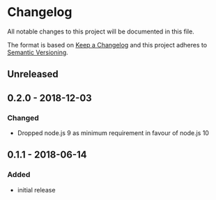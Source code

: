 # Changelog

All notable changes to this project will be documented in this file.

The format is based on [Keep a Changelog](http://keepachangelog.com/en/1.0.0/)
and this project adheres to [Semantic Versioning](http://semver.org/spec/v2.0.0.html).

## Unreleased

## 0.2.0 - 2018-12-03

### Changed

- Dropped node.js 9 as minimum requirement in favour of node.js 10

## 0.1.1 - 2018-06-14

### Added

- initial release
